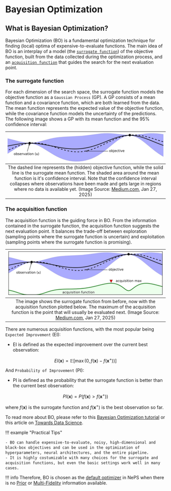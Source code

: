 # Bayesian Optimization

## What is Bayesian Optimization?

Bayesian Optimization (BO) is a fundamental optimization technique for finding (local) optima of expensive-to-evaluate functions. The main idea of BO is an interplay of a model (the [`surrogate function`](../search_algorithms/bayesian_optimization.md#the-surrogate-function)) of the objective function, built from the data collected during the optimization process, and an [`acquisition function`](../search_algorithms/bayesian_optimization.md#the-acquisition-function) that guides the search for the next evaluation point.

### The surrogate function

For each dimension of the search space, the surrogate function models the objective function as a `Gaussian Process` (GP). A GP consists of a mean function and a covariance function, which are both learned from the data. The mean function represents the expected value of the objective function, while the covariance function models the uncertainty of the predictions.
The following image shows a GP with its mean function and the 95% confidence interval:

|![GP](../../doc_images/optimizers/bo_surrogate.jpg)|
|:--:|
|The dashed line represents the (hidden) objective function, while the solid line is the surrogate mean function. The shaded area around the mean function is it's confidence interval. Note that the confidence interval collapses where observations have been made and gets large in regions where no data is available yet. (Image Source: [Medium.com](https://towardsdatascience.com/shallow-understanding-on-bayesian-optimization-324b6c1f7083), Jan 27, 2025)|

### The acquisition function

The acquisition function is the guiding force in BO. From the information contained in the surrogate function, the acquisition function suggests the next evaluation point. It balances the trade-off between exploration (sampling points where the surrogate function is uncertain) and exploitation (sampling points where the surrogate function is promising).

|![Acquisition function](../../doc_images/optimizers/bo_acqu.jpg)|
|:--:|
|The image shows the surrogate function from before, now with the acquisition function plotted below. The maximum of the acquisition function is the point that will usually be evaluated next. (Image Source: [Medium.com](https://towardsdatascience.com/shallow-understanding-on-bayesian-optimization-324b6c1f7083), Jan 27, 2025)|

There are numerous acquisition functions, with the most popular being `Expected Improvement` (EI):

- EI is defined as the expected improvement over the current best observation:

$$EI(\boldsymbol{x}) = \mathbb{E}[\max(0, f(\boldsymbol{x}) - f(\boldsymbol{x}^+))]$$

And `Probability of Improvement` (PI):

- PI is defined as the probability that the surrogate function is better than the current best observation:

$$PI(\boldsymbol{x}) = P(f(\boldsymbol{x}) > f(\boldsymbol{x}^+))$$

where $f(\boldsymbol{x})$ is the surrogate function and $f(\boldsymbol{x}^+)$ is the best observation so far.

To read more about BO, please refer to this [Bayesian Optimization tutorial](https://arxiv.org/abs/1807.02811) or this article on [Towards Data Science](https://towardsdatascience.com/bayesian-optimization-concept-explained-in-layman-terms-1d2bcdeaf12f).

!!! example "Practical Tips"

    - BO can handle expensive-to-evaluate, noisy, high-dimensional and black-box objectives and can be used in the optimization of hyperparameters, neural architectures, and the entire pipeline.
    - It is highly costumizable with many choices for the surrogate and acquisition functions, but even the basic settings work well in many cases.

!!! info
    Therefore, BO is chosen as the [default optimizer](../../reference/optimizers.md#21-automatic-optimizer-selection) in NePS when there is no [Prior](../search_algorithms/prior.md) or [Multi-Fidelity](../search_algorithms/multifidelity.md) information available.

